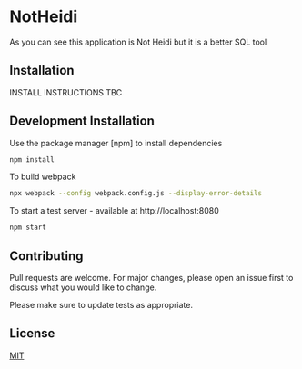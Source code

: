 # NotHeidi

As you can see this application is Not Heidi but it is a better SQL tool

## Installation

INSTALL INSTRUCTIONS TBC

## Development Installation

Use the package manager [npm] to install dependencies

```bash
npm install
```
To build webpack

```bash
npx webpack --config webpack.config.js --display-error-details
```
To start a test server - available at http://localhost:8080

```bash
npm start
```


## Contributing
Pull requests are welcome. For major changes, please open an issue first to discuss what you would like to change.

Please make sure to update tests as appropriate.

## License
[MIT](https://choosealicense.com/licenses/mit/)